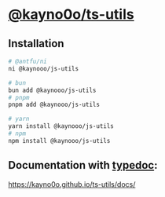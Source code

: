 # [@kayno0o/ts-utils](https://github.com/kayno0o/ts-utils)

## Installation

```bash
# @antfu/ni
ni @kaynooo/js-utils

# bun
bun add @kaynooo/js-utils
# pnpm
pnpm add @kaynooo/js-utils

# yarn
yarn install @kaynooo/js-utils
# npm
npm install @kaynooo/js-utils
```

## Documentation with [typedoc](https://typedoc.org/):
https://kayno0o.github.io/ts-utils/docs/

